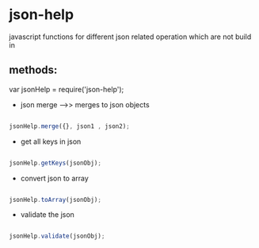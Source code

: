 # json-help
   javascript functions for different json related operation which are not build in

## methods:

var jsonHelp = require('json-help');

- json merge -->> merges to json objects

 ```javascript

 jsonHelp.merge({}, json1 , json2);

```

- get all keys in json

 ```javascript

 jsonHelp.getKeys(jsonObj);

```

- convert json to array

 ```javascript

 jsonHelp.toArray(jsonObj);

```

- validate the json

 ```javascript

 jsonHelp.validate(jsonObj);

```